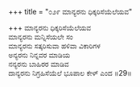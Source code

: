 +++
title = "೦೨೯ ಮಾನ್ಯರನು ಧಿಕ್ಕರಿಸೆಯೆಲೆಯವ"

+++
ಮಾನ್ಯರನು ಧಿಕ್ಕರಿಸೆಯೆಲೆಯವ  
ಮಾನ್ಯರನು ಮನ್ನಿಸೆಯಲೇ ಸಂ  
ಮಾನ್ಯರನು ಸತ್ಕರಿಸುವಾ ಹಳಿವಾ ವಿಕಾರಿಗಳ  
ಅನ್ಯರನು ನಿನ್ನವರ ಮಾಡಿಯ  
ನನ್ಯರನು ಬಾಹಿರರ ಮಾಡಿವ  
ದಾನ್ಯರನು ನಿಗ್ರಹಿಸೆಯೆಲೆ ಭೂಪಾಲ ಕೇಳ್ ಎಂದ     ॥29॥